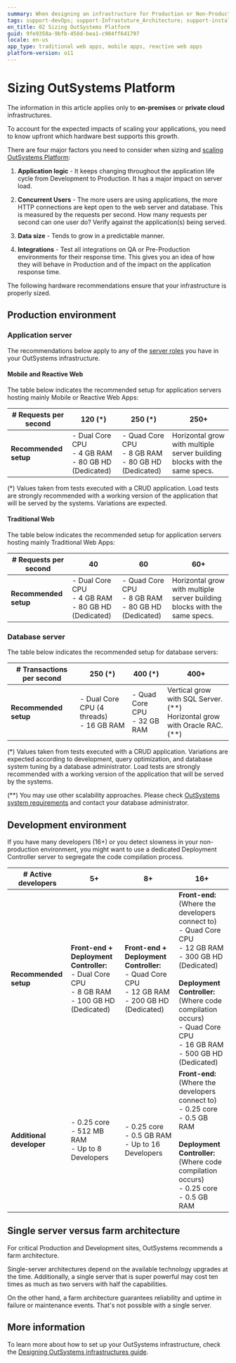 ```yaml
---
summary: When designing an infrastructure for Production or Non-Production environments, you need to carefully consider hardware requirements.
tags: support-devOps; support-Infrastuture_Architecture; support-installation; support-Installation_Configuration; support-maintenance
en_title: 02 Sizing OutSystems Platform
guid: 9fe9358a-9bfb-458d-bea1-c984ff641797
locale: en-us
app_type: traditional web apps, mobile apps, reactive web apps
platform-version: o11
---
```


# Sizing OutSystems Platform

<div class="info" markdown="1">

The information in this article applies only to **on-premises** or **private cloud** infrastructures.

</div>

To account for the expected impacts of scaling your applications, you need to know upfront which hardware best supports this growth.

There are four major factors you need to consider when sizing and [scaling OutSystems Platform](https://success.outsystems.com/Support/Enterprise_Customers/Maintenance_and_Operations/Designing_OutSystems_Infrastructures/03_Scaling_and_high_availability_for_OutSystems_Platform_servers):

1. **Application logic** - It keeps changing throughout the application life cycle from Development to Production. It has a major impact on server load.

1. **Concurrent Users** - The more users are using applications, the more HTTP connections are kept open to the web server and database. This is measured by the requests per second. How many requests per second can one user do? Verify against the application(s) being served.

1. **Data size** - Tends to grow in a predictable manner.

1. **Integrations** - Test all integrations on QA or Pre-Production environments for their response time. This gives you an idea of how they will behave in Production and of the impact on the application response time.

The following hardware recommendations ensure that your infrastructure is properly sized.

## Production environment

### Application server

The recommendations below apply to any of the [server roles](https://success.outsystems.com/Support/Enterprise_Customers/Maintenance_and_Operations/Designing_OutSystems_Infrastructures/01_OutSystems_Platform_server_roles) you have in your OutSystems infrastructure.

#### Mobile and Reactive Web

The table below indicates the recommended setup for application servers hosting mainly Mobile or Reactive Web Apps:

| **# Requests per second** | **120 (\*)** | **250 (\*)** | **250+** |
|---------------------------|--------|--------|---------|
| **Recommended setup**     | - Dual Core CPU<br/> - 4 GB RAM<br/> - 80 GB HD (Dedicated) | - Quad Core CPU<br/> - 8 GB RAM<br/> - 80 GB HD (Dedicated)| Horizontal grow with multiple server building blocks with the same specs.|

(\*) Values taken from tests executed with a CRUD application. Load tests are strongly recommended with a working version of the application that will be served by the systems. Variations are expected.

#### Traditional Web

The table below indicates the recommended setup for application servers hosting mainly Traditional Web Apps:

| **# Requests per second** | **40** | **60** | **60+** |
|---------------------------|--------|--------|---------|
| **Recommended setup**     | - Dual Core CPU<br/> - 4 GB RAM<br/> - 80 GB HD (Dedicated) | - Quad Core CPU<br/> - 8 GB RAM<br/> - 80 GB HD (Dedicated)| Horizontal grow with multiple server building blocks with the same specs.|

### Database server

The table below indicates the recommended setup for database servers:

| **# Transactions per second** | **250 (\*)** | **400 (\*)** | **400+** |
|-------------------------------|-------------|-------------|----------|
| **Recommended setup**         | - Dual Core CPU (4 threads)<br/> - 16 GB RAM| - Quad Core CPU<br/> - 32 GB RAM| Vertical grow with SQL Server. (\*\*)<br/> Horizontal grow with Oracle RAC. (\*\*)|

(\*) Values taken from tests executed with a CRUD application. Variations are expected according to development, query optimization, and database system tuning by a database administrator. Load tests are strongly recommended with a working version of the application that will be served by the systems.

(**) You may use other scalability approaches. Please check [OutSystems system requirements](https://success.outsystems.com/Documentation/11/Setting_Up_OutSystems/OutSystems_system_requirements) and contact your database administrator.

## Development environment

If you have many developers (16+) or you detect slowness in your non-production environment, you might want to use a dedicated Deployment Controller server to segregate the code compilation process.

| **# Active developers** | **5+** | **8+** | **16+** |
|-------------------------|--------|--------|---------|
| **Recommended setup** | **Front-end + Deployment Controller:**<br/> - Dual Core CPU<br/> - 8 GB RAM<br/> - 100 GB HD (Dedicated)| **Front-end + Deployment Controller:**<br/> - Quad Core CPU<br/> - 12 GB RAM<br/> - 200 GB HD (Dedicated)| **Front-end:**<br/> (Where the developers connect to)<br/> - Quad Core CPU<br/> - 12 GB RAM<br/> - 300 GB HD (Dedicated)<br/><br/> **Deployment Controller:**<br/> (Where code compilation occurs)<br/> - Quad Core CPU<br/> - 16 GB RAM<br/> - 500 GB HD (Dedicated)|
| **Additional developer** | - 0.25 core<br/> - 512 MB RAM<br/> - Up to 8 Developers| - 0.25 core<br/> - 0.5 GB RAM<br/> - Up to 16 Developers| **Front-end:**<br/> (Where the developers connect to)<br/> - 0.25 core<br/> - 0.5 GB RAM<br/><br/> **Deployment Controller:**<br/> (Where code compilation occurs)<br/> - 0.25 core<br/> - 0.5 GB RAM |

## Single server versus farm architecture

For critical Production and Development sites, OutSystems recommends a farm architecture.

Single-server architectures depend on the available technology upgrades at the time. Additionally, a single server that is super powerful may cost ten times as much as two servers with half the capabilities.

On the other hand, a farm architecture guarantees reliability and uptime in failure or maintenance events. That's not possible with a single server.

## More information

To learn more about how to set up your OutSystems infrastructure, check the [Designing OutSystems infrastructures guide](https://success.outsystems.com/Support/Enterprise_Customers/Maintenance_and_Operations/Designing_OutSystems_Infrastructures).

